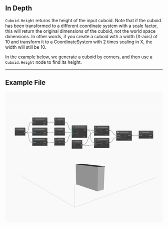 ## In Depth
`Cuboid.Height` returns the height of the input cuboid. Note that if the cuboid has been transformed to a different coordinate system with a scale factor, this will return the original dimensions of the cuboid, not the world space dimensions. In other words, if you create a cuboid with a width (X-axis) of 10 and transform it to a CoordinateSystem with 2 times scaling in X, the width will still be 10. 

In the example below, we generate a cuboid by corners, and then use a `Cuboid.Height` node to find its height. 

___
## Example File

![Height](./Autodesk.DesignScript.Geometry.Cuboid.Height_img.jpg)


